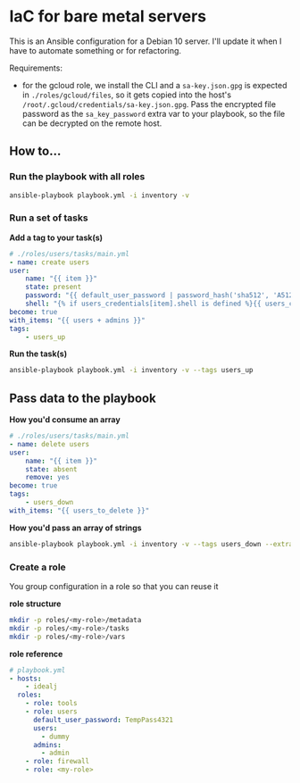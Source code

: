 # IaC for bare metal servers

This is an Ansible configuration for a Debian 10 server. I'll update it when I have to automate something or for refactoring.

Requirements:
 - for the gcloud role, we install the CLI and a `sa-key.json.gpg` is expected in `./roles/gcloud/files`, so it gets copied into the host's `/root/.gcloud/credentials/sa-key.json.gpg`. Pass the encrypted file password as the `sa_key_password` extra var to your playbook, so the file can be decrypted on the remote host.

## How to...

### Run the playbook with all roles

```sh
ansible-playbook playbook.yml -i inventory -v
```

### Run a set of tasks

**Add a tag to your task(s)**

```yml
# ./roles/users/tasks/main.yml
- name: create users
user:
    name: "{{ item }}" 
    state: present
    password: "{{ default_user_password | password_hash('sha512', 'A512') }}"
    shell: "{% if users_credentials[item].shell is defined %}{{ users_credentials[item].shell }}{%else %}/bin/bash{% endif %}"
become: true
with_items: "{{ users + admins }}"
tags:
    - users_up
```

**Run the task(s)**

```sh
ansible-playbook playbook.yml -i inventory -v --tags users_up
```

## Pass data to the playbook

**How you'd consume an array**

```yml
# ./roles/users/tasks/main.yml
- name: delete users
user:
    name: "{{ item }}"
    state: absent
    remove: yes
become: true
tags:
    - users_down
with_items: "{{ users_to_delete }}"
```

**How you'd pass an array of strings**

```sh
ansible-playbook playbook.yml -i inventory -v --tags users_down --extra-vars='{"users_to_delete": ["user1"]}'
```
### Create a role

You group configuration in a role so that you can reuse it

**role structure**

```sh
mkdir -p roles/<my-role>/metadata
mkdir -p roles/<my-role>/tasks
mkdir -p roles/<my-role>/vars
```

**role reference**

```yml
# playbook.yml
- hosts: 
    - idealj
  roles:
    - role: tools
    - role: users
      default_user_password: TempPass4321
      users:
        - dummy
      admins:
        - admin
    - role: firewall
    - role: <my-role>
```
